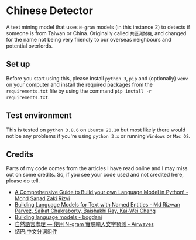 # Chinese Detector

A text mining model that uses `N-gram` models (in this instance 2) to detects if someone is from Taiwan or China. Originally called `共匪測試機`, and changed for the name not being very friendly to our overseas neighbours and potential overlords.

## Set up 

Before you start using this, please install `python 3`, `pip` and (optionally) `venv` on your computer and install the required packages from the `requirements.txt` file by using the command `pip install -r requirements.txt`.

## Test environment

This is tested on `python 3.8.6` on `Ubuntu 20.10` but most likely there would not be any problems if you're using `python 3.x` or running `Windows` or `Mac OS`.

## Credits

Parts of my code comes from the articles I have read online and I may miss out on some credits. So, if you see your code used and not credited here, please do tell.

- [A Comprehensive Guide to Build your own Language Model in Python! - Mohd Sanad Zaki Rizvi](https://medium.com/analytics-vidhya/a-comprehensive-guide-to-build-your-own-language-model-in-python-5141b3917d6d)
- [Building Language Models for Text with Named Entities - Md Rizwan Parvez, Saikat Chakraborty, Baishakhi Ray, Kai-Wei Chang](https://arxiv.org/abs/1805.04836)
- [Building language models - bogdani](https://nlpforhackers.io/language-models/)
- [自然語言處理 — 使用 N-gram 實現輸入文字預測 - Airwaves](https://medium.com/%E6%89%8B%E5%AF%AB%E7%AD%86%E8%A8%98/%E8%87%AA%E7%84%B6%E8%AA%9E%E8%A8%80%E8%99%95%E7%90%86-%E4%BD%BF%E7%94%A8-n-gram-%E5%AF%A6%E7%8F%BE%E8%BC%B8%E5%85%A5%E6%96%87%E5%AD%97%E9%A0%90%E6%B8%AC-10ac622aab7a)
- [结巴:中文分词组件](https://github.com/fxsjy/jieba)